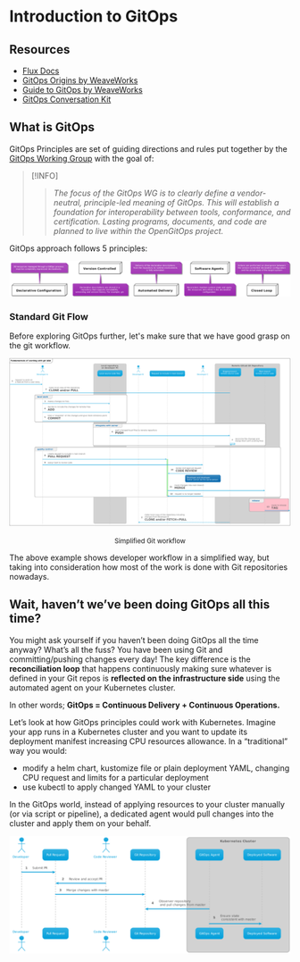 # Introduction to GitOps

## Resources

- [Flux Docs](https://fluxcd.io/docs/)
- [GitOps Origins by WeaveWorks](https://www.weave.works/blog/gitops-operations-by-pull-request)
- [Guide to GitOps by WeaveWorks](https://www.weave.works/technologies/gitops/)
- [GitOps Conversation Kit](https://gitops-community.github.io/kit/#need-help-or-want-updates)

## What is GitOps

GitOps Principles are set of guiding directions and rules put together by the [GitOps Working Group](https://github.com/gitops-working-group/gitops-working-group) with the goal of:

> [!INFO]
>> *The focus of the GitOps WG is to clearly define a vendor-neutral, principle-led meaning of GitOps. This will establish a foundation for interoperability between tools, conformance, and certification. Lasting programs, documents, and code are planned to live within the OpenGitOps project.*

GitOps approach follows 5 principles:

![GitOps Principles](_media/diagrams/gitops-principles.png)

### Standard Git Flow

Before exploring GitOps further, let's make sure that we have good grasp on the git workflow.

![Standard Git Flow](_media/diagrams/simplified-git-workflow.png)
<p style="text-align: center;"><small>Simplified Git workflow</small></p>

The above example shows developer workflow in a simplified way, but taking into consideration how most of the work is done with Git repositories nowadays.

## Wait, haven’t we’ve been doing GitOps all this time?

You might ask yourself if you haven’t been doing GitOps all the time anyway? What’s all the fuss? You have been using Git and committing/pushing changes every day! The key difference is the **reconciliation loop** that happens continuously making sure whatever is defined in your Git repos is **reflected on the infrastructure side** using the automated agent on your Kubernetes cluster.

In other words; **GitOps = Continuous Delivery + Continuous Operations.**

Let’s look at how GitOps principles could work with Kubernetes. Imagine your app runs in a Kubernetes cluster and you want to update its deployment manifest increasing CPU resources allowance. In a “traditional” way you would:

- modify a helm chart, kustomize file or plain deployment YAML, changing CPU request and limits for a particular deployment
- use kubectl to apply changed YAML to your cluster

In the GitOps world, instead of applying resources to your cluster manually (or via script or pipeline), a dedicated agent would pull changes into the cluster and apply them on your behalf.

![GitOps Flow](_media/diagrams/gitops-flow.png)